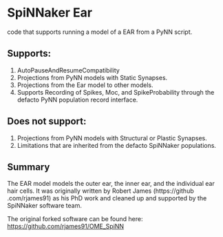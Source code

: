 # SpiNNaker Ear

code that supports running a model of a EAR from a PyNN script.

## Supports:
1. AutoPauseAndResumeCompatibility
2. Projections from PyNN models with Static Synapses.
3. Projections from the Ear model to other models.
4. Supports Recording of Spikes, Moc, and SpikeProbability through the
defacto PyNN population record interface.


## Does not support:
1. Projections from PyNN models with Structural or Plastic Synapses.
2. Limitations that are inherited from the defacto SpiNNaker populations.

## Summary
The EAR model models the outer ear, the inner ear, and the individual ear hair
cells. It was originally written by Robert James (https://github
.com/rjames91) as his PhD work and cleaned
up and supported by the SpiNNaker software team.

The original forked software can be found here:
https://github.com/rjames91/OME_SpiNN
